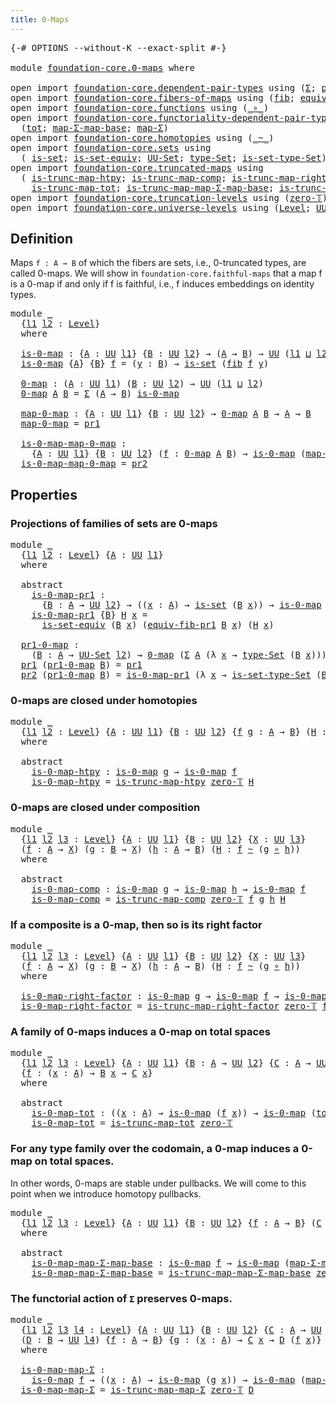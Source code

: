 ```yaml
---
title: 0-Maps
---
```


<pre class="Agda"><a id="32" class="Symbol">{-#</a> <a id="36" class="Keyword">OPTIONS</a> <a id="44" class="Pragma">--without-K</a> <a id="56" class="Pragma">--exact-split</a> <a id="70" class="Symbol">#-}</a>

<a id="75" class="Keyword">module</a> <a id="82" href="foundation-core.0-maps.html" class="Module">foundation-core.0-maps</a> <a id="105" class="Keyword">where</a>

<a id="112" class="Keyword">open</a> <a id="117" class="Keyword">import</a> <a id="124" href="foundation-core.dependent-pair-types.html" class="Module">foundation-core.dependent-pair-types</a> <a id="161" class="Keyword">using</a> <a id="167" class="Symbol">(</a><a id="168" href="foundation-core.dependent-pair-types.html#515" class="Record">Σ</a><a id="169" class="Symbol">;</a> <a id="171" href="foundation-core.dependent-pair-types.html#588" class="InductiveConstructor">pair</a><a id="175" class="Symbol">;</a> <a id="177" href="foundation-core.dependent-pair-types.html#605" class="Field">pr1</a><a id="180" class="Symbol">;</a> <a id="182" href="foundation-core.dependent-pair-types.html#617" class="Field">pr2</a><a id="185" class="Symbol">)</a>
<a id="187" class="Keyword">open</a> <a id="192" class="Keyword">import</a> <a id="199" href="foundation-core.fibers-of-maps.html" class="Module">foundation-core.fibers-of-maps</a> <a id="230" class="Keyword">using</a> <a id="236" class="Symbol">(</a><a id="237" href="foundation-core.fibers-of-maps.html#994" class="Function">fib</a><a id="240" class="Symbol">;</a> <a id="242" href="foundation-core.fibers-of-maps.html#6423" class="Function">equiv-fib-pr1</a><a id="255" class="Symbol">)</a>
<a id="257" class="Keyword">open</a> <a id="262" class="Keyword">import</a> <a id="269" href="foundation-core.functions.html" class="Module">foundation-core.functions</a> <a id="295" class="Keyword">using</a> <a id="301" class="Symbol">(</a><a id="302" href="foundation-core.functions.html#420" class="Function Operator">_∘_</a><a id="305" class="Symbol">)</a>
<a id="307" class="Keyword">open</a> <a id="312" class="Keyword">import</a> <a id="319" href="foundation-core.functoriality-dependent-pair-types.html" class="Module">foundation-core.functoriality-dependent-pair-types</a> <a id="370" class="Keyword">using</a>
  <a id="378" class="Symbol">(</a><a id="379" href="foundation-core.functoriality-dependent-pair-types.html#1913" class="Function">tot</a><a id="382" class="Symbol">;</a> <a id="384" href="foundation-core.functoriality-dependent-pair-types.html#2156" class="Function">map-Σ-map-base</a><a id="398" class="Symbol">;</a> <a id="400" href="foundation-core.functoriality-dependent-pair-types.html#2466" class="Function">map-Σ</a><a id="405" class="Symbol">)</a>
<a id="407" class="Keyword">open</a> <a id="412" class="Keyword">import</a> <a id="419" href="foundation-core.homotopies.html" class="Module">foundation-core.homotopies</a> <a id="446" class="Keyword">using</a> <a id="452" class="Symbol">(</a><a id="453" href="foundation-core.homotopies.html#1249" class="Function Operator">_~_</a><a id="456" class="Symbol">)</a>
<a id="458" class="Keyword">open</a> <a id="463" class="Keyword">import</a> <a id="470" href="foundation-core.sets.html" class="Module">foundation-core.sets</a> <a id="491" class="Keyword">using</a>
  <a id="499" class="Symbol">(</a> <a id="501" href="foundation-core.sets.html#1113" class="Function">is-set</a><a id="507" class="Symbol">;</a> <a id="509" href="foundation-core.sets.html#3410" class="Function">is-set-equiv</a><a id="521" class="Symbol">;</a> <a id="523" href="foundation-core.sets.html#1190" class="Function">UU-Set</a><a id="529" class="Symbol">;</a> <a id="531" href="foundation-core.sets.html#1304" class="Function">type-Set</a><a id="539" class="Symbol">;</a> <a id="541" href="foundation-core.sets.html#1355" class="Function">is-set-type-Set</a><a id="556" class="Symbol">)</a>
<a id="558" class="Keyword">open</a> <a id="563" class="Keyword">import</a> <a id="570" href="foundation-core.truncated-maps.html" class="Module">foundation-core.truncated-maps</a> <a id="601" class="Keyword">using</a>
  <a id="609" class="Symbol">(</a> <a id="611" href="foundation-core.truncated-maps.html#6136" class="Function">is-trunc-map-htpy</a><a id="628" class="Symbol">;</a> <a id="630" href="foundation-core.truncated-maps.html#6905" class="Function">is-trunc-map-comp</a><a id="647" class="Symbol">;</a> <a id="649" href="foundation-core.truncated-maps.html#7947" class="Function">is-trunc-map-right-factor</a><a id="674" class="Symbol">;</a>
    <a id="680" href="foundation-core.truncated-maps.html#9860" class="Function">is-trunc-map-tot</a><a id="696" class="Symbol">;</a> <a id="698" href="foundation-core.truncated-maps.html#10934" class="Function">is-trunc-map-map-Σ-map-base</a><a id="725" class="Symbol">;</a> <a id="727" href="foundation-core.truncated-maps.html#11507" class="Function">is-trunc-map-map-Σ</a><a id="745" class="Symbol">)</a>
<a id="747" class="Keyword">open</a> <a id="752" class="Keyword">import</a> <a id="759" href="foundation-core.truncation-levels.html" class="Module">foundation-core.truncation-levels</a> <a id="793" class="Keyword">using</a> <a id="799" class="Symbol">(</a><a id="800" href="foundation-core.truncation-levels.html#492" class="Function">zero-𝕋</a><a id="806" class="Symbol">)</a>
<a id="808" class="Keyword">open</a> <a id="813" class="Keyword">import</a> <a id="820" href="foundation-core.universe-levels.html" class="Module">foundation-core.universe-levels</a> <a id="852" class="Keyword">using</a> <a id="858" class="Symbol">(</a><a id="859" href="Agda.Primitive.html#597" class="Postulate">Level</a><a id="864" class="Symbol">;</a> <a id="866" href="foundation-core.universe-levels.html#235" class="Primitive">UU</a><a id="868" class="Symbol">;</a> <a id="870" href="Agda.Primitive.html#810" class="Primitive Operator">_⊔_</a><a id="873" class="Symbol">)</a>
</pre>
## Definition

Maps `f : A → B` of which the fibers are sets, i.e., 0-truncated types, are called 0-maps. We will show in `foundation-core.faithful-maps` that a map f is a 0-map if and only if f is faithful, i.e., f induces embeddings on identity types.

<pre class="Agda"><a id="1143" class="Keyword">module</a> <a id="1150" href="foundation-core.0-maps.html#1150" class="Module">_</a>
  <a id="1154" class="Symbol">{</a><a id="1155" href="foundation-core.0-maps.html#1155" class="Bound">l1</a> <a id="1158" href="foundation-core.0-maps.html#1158" class="Bound">l2</a> <a id="1161" class="Symbol">:</a> <a id="1163" href="Agda.Primitive.html#597" class="Postulate">Level</a><a id="1168" class="Symbol">}</a>
  <a id="1172" class="Keyword">where</a>

  <a id="1181" href="foundation-core.0-maps.html#1181" class="Function">is-0-map</a> <a id="1190" class="Symbol">:</a> <a id="1192" class="Symbol">{</a><a id="1193" href="foundation-core.0-maps.html#1193" class="Bound">A</a> <a id="1195" class="Symbol">:</a> <a id="1197" href="foundation-core.universe-levels.html#235" class="Primitive">UU</a> <a id="1200" href="foundation-core.0-maps.html#1155" class="Bound">l1</a><a id="1202" class="Symbol">}</a> <a id="1204" class="Symbol">{</a><a id="1205" href="foundation-core.0-maps.html#1205" class="Bound">B</a> <a id="1207" class="Symbol">:</a> <a id="1209" href="foundation-core.universe-levels.html#235" class="Primitive">UU</a> <a id="1212" href="foundation-core.0-maps.html#1158" class="Bound">l2</a><a id="1214" class="Symbol">}</a> <a id="1216" class="Symbol">→</a> <a id="1218" class="Symbol">(</a><a id="1219" href="foundation-core.0-maps.html#1193" class="Bound">A</a> <a id="1221" class="Symbol">→</a> <a id="1223" href="foundation-core.0-maps.html#1205" class="Bound">B</a><a id="1224" class="Symbol">)</a> <a id="1226" class="Symbol">→</a> <a id="1228" href="foundation-core.universe-levels.html#235" class="Primitive">UU</a> <a id="1231" class="Symbol">(</a><a id="1232" href="foundation-core.0-maps.html#1155" class="Bound">l1</a> <a id="1235" href="Agda.Primitive.html#810" class="Primitive Operator">⊔</a> <a id="1237" href="foundation-core.0-maps.html#1158" class="Bound">l2</a><a id="1239" class="Symbol">)</a>
  <a id="1243" href="foundation-core.0-maps.html#1181" class="Function">is-0-map</a> <a id="1252" class="Symbol">{</a><a id="1253" href="foundation-core.0-maps.html#1253" class="Bound">A</a><a id="1254" class="Symbol">}</a> <a id="1256" class="Symbol">{</a><a id="1257" href="foundation-core.0-maps.html#1257" class="Bound">B</a><a id="1258" class="Symbol">}</a> <a id="1260" href="foundation-core.0-maps.html#1260" class="Bound">f</a> <a id="1262" class="Symbol">=</a> <a id="1264" class="Symbol">(</a><a id="1265" href="foundation-core.0-maps.html#1265" class="Bound">y</a> <a id="1267" class="Symbol">:</a> <a id="1269" href="foundation-core.0-maps.html#1257" class="Bound">B</a><a id="1270" class="Symbol">)</a> <a id="1272" class="Symbol">→</a> <a id="1274" href="foundation-core.sets.html#1113" class="Function">is-set</a> <a id="1281" class="Symbol">(</a><a id="1282" href="foundation-core.fibers-of-maps.html#994" class="Function">fib</a> <a id="1286" href="foundation-core.0-maps.html#1260" class="Bound">f</a> <a id="1288" href="foundation-core.0-maps.html#1265" class="Bound">y</a><a id="1289" class="Symbol">)</a>

  <a id="1294" href="foundation-core.0-maps.html#1294" class="Function">0-map</a> <a id="1300" class="Symbol">:</a> <a id="1302" class="Symbol">(</a><a id="1303" href="foundation-core.0-maps.html#1303" class="Bound">A</a> <a id="1305" class="Symbol">:</a> <a id="1307" href="foundation-core.universe-levels.html#235" class="Primitive">UU</a> <a id="1310" href="foundation-core.0-maps.html#1155" class="Bound">l1</a><a id="1312" class="Symbol">)</a> <a id="1314" class="Symbol">(</a><a id="1315" href="foundation-core.0-maps.html#1315" class="Bound">B</a> <a id="1317" class="Symbol">:</a> <a id="1319" href="foundation-core.universe-levels.html#235" class="Primitive">UU</a> <a id="1322" href="foundation-core.0-maps.html#1158" class="Bound">l2</a><a id="1324" class="Symbol">)</a> <a id="1326" class="Symbol">→</a> <a id="1328" href="foundation-core.universe-levels.html#235" class="Primitive">UU</a> <a id="1331" class="Symbol">(</a><a id="1332" href="foundation-core.0-maps.html#1155" class="Bound">l1</a> <a id="1335" href="Agda.Primitive.html#810" class="Primitive Operator">⊔</a> <a id="1337" href="foundation-core.0-maps.html#1158" class="Bound">l2</a><a id="1339" class="Symbol">)</a>
  <a id="1343" href="foundation-core.0-maps.html#1294" class="Function">0-map</a> <a id="1349" href="foundation-core.0-maps.html#1349" class="Bound">A</a> <a id="1351" href="foundation-core.0-maps.html#1351" class="Bound">B</a> <a id="1353" class="Symbol">=</a> <a id="1355" href="foundation-core.dependent-pair-types.html#515" class="Record">Σ</a> <a id="1357" class="Symbol">(</a><a id="1358" href="foundation-core.0-maps.html#1349" class="Bound">A</a> <a id="1360" class="Symbol">→</a> <a id="1362" href="foundation-core.0-maps.html#1351" class="Bound">B</a><a id="1363" class="Symbol">)</a> <a id="1365" href="foundation-core.0-maps.html#1181" class="Function">is-0-map</a>

  <a id="1377" href="foundation-core.0-maps.html#1377" class="Function">map-0-map</a> <a id="1387" class="Symbol">:</a> <a id="1389" class="Symbol">{</a><a id="1390" href="foundation-core.0-maps.html#1390" class="Bound">A</a> <a id="1392" class="Symbol">:</a> <a id="1394" href="foundation-core.universe-levels.html#235" class="Primitive">UU</a> <a id="1397" href="foundation-core.0-maps.html#1155" class="Bound">l1</a><a id="1399" class="Symbol">}</a> <a id="1401" class="Symbol">{</a><a id="1402" href="foundation-core.0-maps.html#1402" class="Bound">B</a> <a id="1404" class="Symbol">:</a> <a id="1406" href="foundation-core.universe-levels.html#235" class="Primitive">UU</a> <a id="1409" href="foundation-core.0-maps.html#1158" class="Bound">l2</a><a id="1411" class="Symbol">}</a> <a id="1413" class="Symbol">→</a> <a id="1415" href="foundation-core.0-maps.html#1294" class="Function">0-map</a> <a id="1421" href="foundation-core.0-maps.html#1390" class="Bound">A</a> <a id="1423" href="foundation-core.0-maps.html#1402" class="Bound">B</a> <a id="1425" class="Symbol">→</a> <a id="1427" href="foundation-core.0-maps.html#1390" class="Bound">A</a> <a id="1429" class="Symbol">→</a> <a id="1431" href="foundation-core.0-maps.html#1402" class="Bound">B</a>
  <a id="1435" href="foundation-core.0-maps.html#1377" class="Function">map-0-map</a> <a id="1445" class="Symbol">=</a> <a id="1447" href="foundation-core.dependent-pair-types.html#605" class="Field">pr1</a>

  <a id="1454" href="foundation-core.0-maps.html#1454" class="Function">is-0-map-map-0-map</a> <a id="1473" class="Symbol">:</a>
    <a id="1479" class="Symbol">{</a><a id="1480" href="foundation-core.0-maps.html#1480" class="Bound">A</a> <a id="1482" class="Symbol">:</a> <a id="1484" href="foundation-core.universe-levels.html#235" class="Primitive">UU</a> <a id="1487" href="foundation-core.0-maps.html#1155" class="Bound">l1</a><a id="1489" class="Symbol">}</a> <a id="1491" class="Symbol">{</a><a id="1492" href="foundation-core.0-maps.html#1492" class="Bound">B</a> <a id="1494" class="Symbol">:</a> <a id="1496" href="foundation-core.universe-levels.html#235" class="Primitive">UU</a> <a id="1499" href="foundation-core.0-maps.html#1158" class="Bound">l2</a><a id="1501" class="Symbol">}</a> <a id="1503" class="Symbol">(</a><a id="1504" href="foundation-core.0-maps.html#1504" class="Bound">f</a> <a id="1506" class="Symbol">:</a> <a id="1508" href="foundation-core.0-maps.html#1294" class="Function">0-map</a> <a id="1514" href="foundation-core.0-maps.html#1480" class="Bound">A</a> <a id="1516" href="foundation-core.0-maps.html#1492" class="Bound">B</a><a id="1517" class="Symbol">)</a> <a id="1519" class="Symbol">→</a> <a id="1521" href="foundation-core.0-maps.html#1181" class="Function">is-0-map</a> <a id="1530" class="Symbol">(</a><a id="1531" href="foundation-core.0-maps.html#1377" class="Function">map-0-map</a> <a id="1541" href="foundation-core.0-maps.html#1504" class="Bound">f</a><a id="1542" class="Symbol">)</a>
  <a id="1546" href="foundation-core.0-maps.html#1454" class="Function">is-0-map-map-0-map</a> <a id="1565" class="Symbol">=</a> <a id="1567" href="foundation-core.dependent-pair-types.html#617" class="Field">pr2</a>
</pre>
## Properties

### Projections of families of sets are 0-maps

<pre class="Agda"><a id="1647" class="Keyword">module</a> <a id="1654" href="foundation-core.0-maps.html#1654" class="Module">_</a>
  <a id="1658" class="Symbol">{</a><a id="1659" href="foundation-core.0-maps.html#1659" class="Bound">l1</a> <a id="1662" href="foundation-core.0-maps.html#1662" class="Bound">l2</a> <a id="1665" class="Symbol">:</a> <a id="1667" href="Agda.Primitive.html#597" class="Postulate">Level</a><a id="1672" class="Symbol">}</a> <a id="1674" class="Symbol">{</a><a id="1675" href="foundation-core.0-maps.html#1675" class="Bound">A</a> <a id="1677" class="Symbol">:</a> <a id="1679" href="foundation-core.universe-levels.html#235" class="Primitive">UU</a> <a id="1682" href="foundation-core.0-maps.html#1659" class="Bound">l1</a><a id="1684" class="Symbol">}</a>
  <a id="1688" class="Keyword">where</a>
  
  <a id="1699" class="Keyword">abstract</a>
    <a id="1712" href="foundation-core.0-maps.html#1712" class="Function">is-0-map-pr1</a> <a id="1725" class="Symbol">:</a>
      <a id="1733" class="Symbol">{</a><a id="1734" href="foundation-core.0-maps.html#1734" class="Bound">B</a> <a id="1736" class="Symbol">:</a> <a id="1738" href="foundation-core.0-maps.html#1675" class="Bound">A</a> <a id="1740" class="Symbol">→</a> <a id="1742" href="foundation-core.universe-levels.html#235" class="Primitive">UU</a> <a id="1745" href="foundation-core.0-maps.html#1662" class="Bound">l2</a><a id="1747" class="Symbol">}</a> <a id="1749" class="Symbol">→</a> <a id="1751" class="Symbol">((</a><a id="1753" href="foundation-core.0-maps.html#1753" class="Bound">x</a> <a id="1755" class="Symbol">:</a> <a id="1757" href="foundation-core.0-maps.html#1675" class="Bound">A</a><a id="1758" class="Symbol">)</a> <a id="1760" class="Symbol">→</a> <a id="1762" href="foundation-core.sets.html#1113" class="Function">is-set</a> <a id="1769" class="Symbol">(</a><a id="1770" href="foundation-core.0-maps.html#1734" class="Bound">B</a> <a id="1772" href="foundation-core.0-maps.html#1753" class="Bound">x</a><a id="1773" class="Symbol">))</a> <a id="1776" class="Symbol">→</a> <a id="1778" href="foundation-core.0-maps.html#1181" class="Function">is-0-map</a> <a id="1787" class="Symbol">(</a><a id="1788" href="foundation-core.dependent-pair-types.html#605" class="Field">pr1</a> <a id="1792" class="Symbol">{</a><a id="1793" class="Argument">B</a> <a id="1795" class="Symbol">=</a> <a id="1797" href="foundation-core.0-maps.html#1734" class="Bound">B</a><a id="1798" class="Symbol">})</a>
    <a id="1805" href="foundation-core.0-maps.html#1712" class="Function">is-0-map-pr1</a> <a id="1818" class="Symbol">{</a><a id="1819" href="foundation-core.0-maps.html#1819" class="Bound">B</a><a id="1820" class="Symbol">}</a> <a id="1822" href="foundation-core.0-maps.html#1822" class="Bound">H</a> <a id="1824" href="foundation-core.0-maps.html#1824" class="Bound">x</a> <a id="1826" class="Symbol">=</a>
      <a id="1834" href="foundation-core.sets.html#3410" class="Function">is-set-equiv</a> <a id="1847" class="Symbol">(</a><a id="1848" href="foundation-core.0-maps.html#1819" class="Bound">B</a> <a id="1850" href="foundation-core.0-maps.html#1824" class="Bound">x</a><a id="1851" class="Symbol">)</a> <a id="1853" class="Symbol">(</a><a id="1854" href="foundation-core.fibers-of-maps.html#6423" class="Function">equiv-fib-pr1</a> <a id="1868" href="foundation-core.0-maps.html#1819" class="Bound">B</a> <a id="1870" href="foundation-core.0-maps.html#1824" class="Bound">x</a><a id="1871" class="Symbol">)</a> <a id="1873" class="Symbol">(</a><a id="1874" href="foundation-core.0-maps.html#1822" class="Bound">H</a> <a id="1876" href="foundation-core.0-maps.html#1824" class="Bound">x</a><a id="1877" class="Symbol">)</a>
                                                  
  <a id="1932" href="foundation-core.0-maps.html#1932" class="Function">pr1-0-map</a> <a id="1942" class="Symbol">:</a>
    <a id="1948" class="Symbol">(</a><a id="1949" href="foundation-core.0-maps.html#1949" class="Bound">B</a> <a id="1951" class="Symbol">:</a> <a id="1953" href="foundation-core.0-maps.html#1675" class="Bound">A</a> <a id="1955" class="Symbol">→</a> <a id="1957" href="foundation-core.sets.html#1190" class="Function">UU-Set</a> <a id="1964" href="foundation-core.0-maps.html#1662" class="Bound">l2</a><a id="1966" class="Symbol">)</a> <a id="1968" class="Symbol">→</a> <a id="1970" href="foundation-core.0-maps.html#1294" class="Function">0-map</a> <a id="1976" class="Symbol">(</a><a id="1977" href="foundation-core.dependent-pair-types.html#515" class="Record">Σ</a> <a id="1979" href="foundation-core.0-maps.html#1675" class="Bound">A</a> <a id="1981" class="Symbol">(λ</a> <a id="1984" href="foundation-core.0-maps.html#1984" class="Bound">x</a> <a id="1986" class="Symbol">→</a> <a id="1988" href="foundation-core.sets.html#1304" class="Function">type-Set</a> <a id="1997" class="Symbol">(</a><a id="1998" href="foundation-core.0-maps.html#1949" class="Bound">B</a> <a id="2000" href="foundation-core.0-maps.html#1984" class="Bound">x</a><a id="2001" class="Symbol">)))</a> <a id="2005" href="foundation-core.0-maps.html#1675" class="Bound">A</a>
  <a id="2009" href="foundation-core.dependent-pair-types.html#605" class="Field">pr1</a> <a id="2013" class="Symbol">(</a><a id="2014" href="foundation-core.0-maps.html#1932" class="Function">pr1-0-map</a> <a id="2024" href="foundation-core.0-maps.html#2024" class="Bound">B</a><a id="2025" class="Symbol">)</a> <a id="2027" class="Symbol">=</a> <a id="2029" href="foundation-core.dependent-pair-types.html#605" class="Field">pr1</a>
  <a id="2035" href="foundation-core.dependent-pair-types.html#617" class="Field">pr2</a> <a id="2039" class="Symbol">(</a><a id="2040" href="foundation-core.0-maps.html#1932" class="Function">pr1-0-map</a> <a id="2050" href="foundation-core.0-maps.html#2050" class="Bound">B</a><a id="2051" class="Symbol">)</a> <a id="2053" class="Symbol">=</a> <a id="2055" href="foundation-core.0-maps.html#1712" class="Function">is-0-map-pr1</a> <a id="2068" class="Symbol">(λ</a> <a id="2071" href="foundation-core.0-maps.html#2071" class="Bound">x</a> <a id="2073" class="Symbol">→</a> <a id="2075" href="foundation-core.sets.html#1355" class="Function">is-set-type-Set</a> <a id="2091" class="Symbol">(</a><a id="2092" href="foundation-core.0-maps.html#2050" class="Bound">B</a> <a id="2094" href="foundation-core.0-maps.html#2071" class="Bound">x</a><a id="2095" class="Symbol">))</a>
</pre>
### 0-maps are closed under homotopies

<pre class="Agda"><a id="2151" class="Keyword">module</a> <a id="2158" href="foundation-core.0-maps.html#2158" class="Module">_</a>
  <a id="2162" class="Symbol">{</a><a id="2163" href="foundation-core.0-maps.html#2163" class="Bound">l1</a> <a id="2166" href="foundation-core.0-maps.html#2166" class="Bound">l2</a> <a id="2169" class="Symbol">:</a> <a id="2171" href="Agda.Primitive.html#597" class="Postulate">Level</a><a id="2176" class="Symbol">}</a> <a id="2178" class="Symbol">{</a><a id="2179" href="foundation-core.0-maps.html#2179" class="Bound">A</a> <a id="2181" class="Symbol">:</a> <a id="2183" href="foundation-core.universe-levels.html#235" class="Primitive">UU</a> <a id="2186" href="foundation-core.0-maps.html#2163" class="Bound">l1</a><a id="2188" class="Symbol">}</a> <a id="2190" class="Symbol">{</a><a id="2191" href="foundation-core.0-maps.html#2191" class="Bound">B</a> <a id="2193" class="Symbol">:</a> <a id="2195" href="foundation-core.universe-levels.html#235" class="Primitive">UU</a> <a id="2198" href="foundation-core.0-maps.html#2166" class="Bound">l2</a><a id="2200" class="Symbol">}</a> <a id="2202" class="Symbol">{</a><a id="2203" href="foundation-core.0-maps.html#2203" class="Bound">f</a> <a id="2205" href="foundation-core.0-maps.html#2205" class="Bound">g</a> <a id="2207" class="Symbol">:</a> <a id="2209" href="foundation-core.0-maps.html#2179" class="Bound">A</a> <a id="2211" class="Symbol">→</a> <a id="2213" href="foundation-core.0-maps.html#2191" class="Bound">B</a><a id="2214" class="Symbol">}</a> <a id="2216" class="Symbol">(</a><a id="2217" href="foundation-core.0-maps.html#2217" class="Bound">H</a> <a id="2219" class="Symbol">:</a> <a id="2221" href="foundation-core.0-maps.html#2203" class="Bound">f</a> <a id="2223" href="foundation-core.homotopies.html#1249" class="Function Operator">~</a> <a id="2225" href="foundation-core.0-maps.html#2205" class="Bound">g</a><a id="2226" class="Symbol">)</a>
  <a id="2230" class="Keyword">where</a>
  
  <a id="2241" class="Keyword">abstract</a>
    <a id="2254" href="foundation-core.0-maps.html#2254" class="Function">is-0-map-htpy</a> <a id="2268" class="Symbol">:</a> <a id="2270" href="foundation-core.0-maps.html#1181" class="Function">is-0-map</a> <a id="2279" href="foundation-core.0-maps.html#2205" class="Bound">g</a> <a id="2281" class="Symbol">→</a> <a id="2283" href="foundation-core.0-maps.html#1181" class="Function">is-0-map</a> <a id="2292" href="foundation-core.0-maps.html#2203" class="Bound">f</a>
    <a id="2298" href="foundation-core.0-maps.html#2254" class="Function">is-0-map-htpy</a> <a id="2312" class="Symbol">=</a> <a id="2314" href="foundation-core.truncated-maps.html#6136" class="Function">is-trunc-map-htpy</a> <a id="2332" href="foundation-core.truncation-levels.html#492" class="Function">zero-𝕋</a> <a id="2339" href="foundation-core.0-maps.html#2217" class="Bound">H</a>
</pre>
### 0-maps are closed under composition

<pre class="Agda"><a id="2395" class="Keyword">module</a> <a id="2402" href="foundation-core.0-maps.html#2402" class="Module">_</a>
  <a id="2406" class="Symbol">{</a><a id="2407" href="foundation-core.0-maps.html#2407" class="Bound">l1</a> <a id="2410" href="foundation-core.0-maps.html#2410" class="Bound">l2</a> <a id="2413" href="foundation-core.0-maps.html#2413" class="Bound">l3</a> <a id="2416" class="Symbol">:</a> <a id="2418" href="Agda.Primitive.html#597" class="Postulate">Level</a><a id="2423" class="Symbol">}</a> <a id="2425" class="Symbol">{</a><a id="2426" href="foundation-core.0-maps.html#2426" class="Bound">A</a> <a id="2428" class="Symbol">:</a> <a id="2430" href="foundation-core.universe-levels.html#235" class="Primitive">UU</a> <a id="2433" href="foundation-core.0-maps.html#2407" class="Bound">l1</a><a id="2435" class="Symbol">}</a> <a id="2437" class="Symbol">{</a><a id="2438" href="foundation-core.0-maps.html#2438" class="Bound">B</a> <a id="2440" class="Symbol">:</a> <a id="2442" href="foundation-core.universe-levels.html#235" class="Primitive">UU</a> <a id="2445" href="foundation-core.0-maps.html#2410" class="Bound">l2</a><a id="2447" class="Symbol">}</a> <a id="2449" class="Symbol">{</a><a id="2450" href="foundation-core.0-maps.html#2450" class="Bound">X</a> <a id="2452" class="Symbol">:</a> <a id="2454" href="foundation-core.universe-levels.html#235" class="Primitive">UU</a> <a id="2457" href="foundation-core.0-maps.html#2413" class="Bound">l3</a><a id="2459" class="Symbol">}</a>
  <a id="2463" class="Symbol">(</a><a id="2464" href="foundation-core.0-maps.html#2464" class="Bound">f</a> <a id="2466" class="Symbol">:</a> <a id="2468" href="foundation-core.0-maps.html#2426" class="Bound">A</a> <a id="2470" class="Symbol">→</a> <a id="2472" href="foundation-core.0-maps.html#2450" class="Bound">X</a><a id="2473" class="Symbol">)</a> <a id="2475" class="Symbol">(</a><a id="2476" href="foundation-core.0-maps.html#2476" class="Bound">g</a> <a id="2478" class="Symbol">:</a> <a id="2480" href="foundation-core.0-maps.html#2438" class="Bound">B</a> <a id="2482" class="Symbol">→</a> <a id="2484" href="foundation-core.0-maps.html#2450" class="Bound">X</a><a id="2485" class="Symbol">)</a> <a id="2487" class="Symbol">(</a><a id="2488" href="foundation-core.0-maps.html#2488" class="Bound">h</a> <a id="2490" class="Symbol">:</a> <a id="2492" href="foundation-core.0-maps.html#2426" class="Bound">A</a> <a id="2494" class="Symbol">→</a> <a id="2496" href="foundation-core.0-maps.html#2438" class="Bound">B</a><a id="2497" class="Symbol">)</a> <a id="2499" class="Symbol">(</a><a id="2500" href="foundation-core.0-maps.html#2500" class="Bound">H</a> <a id="2502" class="Symbol">:</a> <a id="2504" href="foundation-core.0-maps.html#2464" class="Bound">f</a> <a id="2506" href="foundation-core.homotopies.html#1249" class="Function Operator">~</a> <a id="2508" class="Symbol">(</a><a id="2509" href="foundation-core.0-maps.html#2476" class="Bound">g</a> <a id="2511" href="foundation-core.functions.html#420" class="Function Operator">∘</a> <a id="2513" href="foundation-core.0-maps.html#2488" class="Bound">h</a><a id="2514" class="Symbol">))</a>
  <a id="2519" class="Keyword">where</a>
  
  <a id="2530" class="Keyword">abstract</a>
    <a id="2543" href="foundation-core.0-maps.html#2543" class="Function">is-0-map-comp</a> <a id="2557" class="Symbol">:</a> <a id="2559" href="foundation-core.0-maps.html#1181" class="Function">is-0-map</a> <a id="2568" href="foundation-core.0-maps.html#2476" class="Bound">g</a> <a id="2570" class="Symbol">→</a> <a id="2572" href="foundation-core.0-maps.html#1181" class="Function">is-0-map</a> <a id="2581" href="foundation-core.0-maps.html#2488" class="Bound">h</a> <a id="2583" class="Symbol">→</a> <a id="2585" href="foundation-core.0-maps.html#1181" class="Function">is-0-map</a> <a id="2594" href="foundation-core.0-maps.html#2464" class="Bound">f</a>
    <a id="2600" href="foundation-core.0-maps.html#2543" class="Function">is-0-map-comp</a> <a id="2614" class="Symbol">=</a> <a id="2616" href="foundation-core.truncated-maps.html#6905" class="Function">is-trunc-map-comp</a> <a id="2634" href="foundation-core.truncation-levels.html#492" class="Function">zero-𝕋</a> <a id="2641" href="foundation-core.0-maps.html#2464" class="Bound">f</a> <a id="2643" href="foundation-core.0-maps.html#2476" class="Bound">g</a> <a id="2645" href="foundation-core.0-maps.html#2488" class="Bound">h</a> <a id="2647" href="foundation-core.0-maps.html#2500" class="Bound">H</a>
</pre>
### If a composite is a 0-map, then so is its right factor

<pre class="Agda"><a id="2722" class="Keyword">module</a> <a id="2729" href="foundation-core.0-maps.html#2729" class="Module">_</a>
  <a id="2733" class="Symbol">{</a><a id="2734" href="foundation-core.0-maps.html#2734" class="Bound">l1</a> <a id="2737" href="foundation-core.0-maps.html#2737" class="Bound">l2</a> <a id="2740" href="foundation-core.0-maps.html#2740" class="Bound">l3</a> <a id="2743" class="Symbol">:</a> <a id="2745" href="Agda.Primitive.html#597" class="Postulate">Level</a><a id="2750" class="Symbol">}</a> <a id="2752" class="Symbol">{</a><a id="2753" href="foundation-core.0-maps.html#2753" class="Bound">A</a> <a id="2755" class="Symbol">:</a> <a id="2757" href="foundation-core.universe-levels.html#235" class="Primitive">UU</a> <a id="2760" href="foundation-core.0-maps.html#2734" class="Bound">l1</a><a id="2762" class="Symbol">}</a> <a id="2764" class="Symbol">{</a><a id="2765" href="foundation-core.0-maps.html#2765" class="Bound">B</a> <a id="2767" class="Symbol">:</a> <a id="2769" href="foundation-core.universe-levels.html#235" class="Primitive">UU</a> <a id="2772" href="foundation-core.0-maps.html#2737" class="Bound">l2</a><a id="2774" class="Symbol">}</a> <a id="2776" class="Symbol">{</a><a id="2777" href="foundation-core.0-maps.html#2777" class="Bound">X</a> <a id="2779" class="Symbol">:</a> <a id="2781" href="foundation-core.universe-levels.html#235" class="Primitive">UU</a> <a id="2784" href="foundation-core.0-maps.html#2740" class="Bound">l3</a><a id="2786" class="Symbol">}</a>
  <a id="2790" class="Symbol">(</a><a id="2791" href="foundation-core.0-maps.html#2791" class="Bound">f</a> <a id="2793" class="Symbol">:</a> <a id="2795" href="foundation-core.0-maps.html#2753" class="Bound">A</a> <a id="2797" class="Symbol">→</a> <a id="2799" href="foundation-core.0-maps.html#2777" class="Bound">X</a><a id="2800" class="Symbol">)</a> <a id="2802" class="Symbol">(</a><a id="2803" href="foundation-core.0-maps.html#2803" class="Bound">g</a> <a id="2805" class="Symbol">:</a> <a id="2807" href="foundation-core.0-maps.html#2765" class="Bound">B</a> <a id="2809" class="Symbol">→</a> <a id="2811" href="foundation-core.0-maps.html#2777" class="Bound">X</a><a id="2812" class="Symbol">)</a> <a id="2814" class="Symbol">(</a><a id="2815" href="foundation-core.0-maps.html#2815" class="Bound">h</a> <a id="2817" class="Symbol">:</a> <a id="2819" href="foundation-core.0-maps.html#2753" class="Bound">A</a> <a id="2821" class="Symbol">→</a> <a id="2823" href="foundation-core.0-maps.html#2765" class="Bound">B</a><a id="2824" class="Symbol">)</a> <a id="2826" class="Symbol">(</a><a id="2827" href="foundation-core.0-maps.html#2827" class="Bound">H</a> <a id="2829" class="Symbol">:</a> <a id="2831" href="foundation-core.0-maps.html#2791" class="Bound">f</a> <a id="2833" href="foundation-core.homotopies.html#1249" class="Function Operator">~</a> <a id="2835" class="Symbol">(</a><a id="2836" href="foundation-core.0-maps.html#2803" class="Bound">g</a> <a id="2838" href="foundation-core.functions.html#420" class="Function Operator">∘</a> <a id="2840" href="foundation-core.0-maps.html#2815" class="Bound">h</a><a id="2841" class="Symbol">))</a>
  <a id="2846" class="Keyword">where</a>
  
  <a id="2857" href="foundation-core.0-maps.html#2857" class="Function">is-0-map-right-factor</a> <a id="2879" class="Symbol">:</a> <a id="2881" href="foundation-core.0-maps.html#1181" class="Function">is-0-map</a> <a id="2890" href="foundation-core.0-maps.html#2803" class="Bound">g</a> <a id="2892" class="Symbol">→</a> <a id="2894" href="foundation-core.0-maps.html#1181" class="Function">is-0-map</a> <a id="2903" href="foundation-core.0-maps.html#2791" class="Bound">f</a> <a id="2905" class="Symbol">→</a> <a id="2907" href="foundation-core.0-maps.html#1181" class="Function">is-0-map</a> <a id="2916" href="foundation-core.0-maps.html#2815" class="Bound">h</a>
  <a id="2920" href="foundation-core.0-maps.html#2857" class="Function">is-0-map-right-factor</a> <a id="2942" class="Symbol">=</a> <a id="2944" href="foundation-core.truncated-maps.html#7947" class="Function">is-trunc-map-right-factor</a> <a id="2970" href="foundation-core.truncation-levels.html#492" class="Function">zero-𝕋</a> <a id="2977" href="foundation-core.0-maps.html#2791" class="Bound">f</a> <a id="2979" href="foundation-core.0-maps.html#2803" class="Bound">g</a> <a id="2981" href="foundation-core.0-maps.html#2815" class="Bound">h</a> <a id="2983" href="foundation-core.0-maps.html#2827" class="Bound">H</a>
</pre>
### A family of 0-maps induces a 0-map on total spaces

<pre class="Agda"><a id="3054" class="Keyword">module</a> <a id="3061" href="foundation-core.0-maps.html#3061" class="Module">_</a>
  <a id="3065" class="Symbol">{</a><a id="3066" href="foundation-core.0-maps.html#3066" class="Bound">l1</a> <a id="3069" href="foundation-core.0-maps.html#3069" class="Bound">l2</a> <a id="3072" href="foundation-core.0-maps.html#3072" class="Bound">l3</a> <a id="3075" class="Symbol">:</a> <a id="3077" href="Agda.Primitive.html#597" class="Postulate">Level</a><a id="3082" class="Symbol">}</a> <a id="3084" class="Symbol">{</a><a id="3085" href="foundation-core.0-maps.html#3085" class="Bound">A</a> <a id="3087" class="Symbol">:</a> <a id="3089" href="foundation-core.universe-levels.html#235" class="Primitive">UU</a> <a id="3092" href="foundation-core.0-maps.html#3066" class="Bound">l1</a><a id="3094" class="Symbol">}</a> <a id="3096" class="Symbol">{</a><a id="3097" href="foundation-core.0-maps.html#3097" class="Bound">B</a> <a id="3099" class="Symbol">:</a> <a id="3101" href="foundation-core.0-maps.html#3085" class="Bound">A</a> <a id="3103" class="Symbol">→</a> <a id="3105" href="foundation-core.universe-levels.html#235" class="Primitive">UU</a> <a id="3108" href="foundation-core.0-maps.html#3069" class="Bound">l2</a><a id="3110" class="Symbol">}</a> <a id="3112" class="Symbol">{</a><a id="3113" href="foundation-core.0-maps.html#3113" class="Bound">C</a> <a id="3115" class="Symbol">:</a> <a id="3117" href="foundation-core.0-maps.html#3085" class="Bound">A</a> <a id="3119" class="Symbol">→</a> <a id="3121" href="foundation-core.universe-levels.html#235" class="Primitive">UU</a> <a id="3124" href="foundation-core.0-maps.html#3072" class="Bound">l3</a><a id="3126" class="Symbol">}</a>
  <a id="3130" class="Symbol">{</a><a id="3131" href="foundation-core.0-maps.html#3131" class="Bound">f</a> <a id="3133" class="Symbol">:</a> <a id="3135" class="Symbol">(</a><a id="3136" href="foundation-core.0-maps.html#3136" class="Bound">x</a> <a id="3138" class="Symbol">:</a> <a id="3140" href="foundation-core.0-maps.html#3085" class="Bound">A</a><a id="3141" class="Symbol">)</a> <a id="3143" class="Symbol">→</a> <a id="3145" href="foundation-core.0-maps.html#3097" class="Bound">B</a> <a id="3147" href="foundation-core.0-maps.html#3136" class="Bound">x</a> <a id="3149" class="Symbol">→</a> <a id="3151" href="foundation-core.0-maps.html#3113" class="Bound">C</a> <a id="3153" href="foundation-core.0-maps.html#3136" class="Bound">x</a><a id="3154" class="Symbol">}</a>
  <a id="3158" class="Keyword">where</a>
  
  <a id="3169" class="Keyword">abstract</a>
    <a id="3182" href="foundation-core.0-maps.html#3182" class="Function">is-0-map-tot</a> <a id="3195" class="Symbol">:</a> <a id="3197" class="Symbol">((</a><a id="3199" href="foundation-core.0-maps.html#3199" class="Bound">x</a> <a id="3201" class="Symbol">:</a> <a id="3203" href="foundation-core.0-maps.html#3085" class="Bound">A</a><a id="3204" class="Symbol">)</a> <a id="3206" class="Symbol">→</a> <a id="3208" href="foundation-core.0-maps.html#1181" class="Function">is-0-map</a> <a id="3217" class="Symbol">(</a><a id="3218" href="foundation-core.0-maps.html#3131" class="Bound">f</a> <a id="3220" href="foundation-core.0-maps.html#3199" class="Bound">x</a><a id="3221" class="Symbol">))</a> <a id="3224" class="Symbol">→</a> <a id="3226" href="foundation-core.0-maps.html#1181" class="Function">is-0-map</a> <a id="3235" class="Symbol">(</a><a id="3236" href="foundation-core.functoriality-dependent-pair-types.html#1913" class="Function">tot</a> <a id="3240" href="foundation-core.0-maps.html#3131" class="Bound">f</a><a id="3241" class="Symbol">)</a>
    <a id="3247" href="foundation-core.0-maps.html#3182" class="Function">is-0-map-tot</a> <a id="3260" class="Symbol">=</a> <a id="3262" href="foundation-core.truncated-maps.html#9860" class="Function">is-trunc-map-tot</a> <a id="3279" href="foundation-core.truncation-levels.html#492" class="Function">zero-𝕋</a>
</pre>
### For any type family over the codomain, a 0-map induces a 0-map on total spaces.

In other words, 0-maps are stable under pullbacks. We will come to this point when we introduce homotopy pullbacks.

<pre class="Agda"><a id="3501" class="Keyword">module</a> <a id="3508" href="foundation-core.0-maps.html#3508" class="Module">_</a>
  <a id="3512" class="Symbol">{</a><a id="3513" href="foundation-core.0-maps.html#3513" class="Bound">l1</a> <a id="3516" href="foundation-core.0-maps.html#3516" class="Bound">l2</a> <a id="3519" href="foundation-core.0-maps.html#3519" class="Bound">l3</a> <a id="3522" class="Symbol">:</a> <a id="3524" href="Agda.Primitive.html#597" class="Postulate">Level</a><a id="3529" class="Symbol">}</a> <a id="3531" class="Symbol">{</a><a id="3532" href="foundation-core.0-maps.html#3532" class="Bound">A</a> <a id="3534" class="Symbol">:</a> <a id="3536" href="foundation-core.universe-levels.html#235" class="Primitive">UU</a> <a id="3539" href="foundation-core.0-maps.html#3513" class="Bound">l1</a><a id="3541" class="Symbol">}</a> <a id="3543" class="Symbol">{</a><a id="3544" href="foundation-core.0-maps.html#3544" class="Bound">B</a> <a id="3546" class="Symbol">:</a> <a id="3548" href="foundation-core.universe-levels.html#235" class="Primitive">UU</a> <a id="3551" href="foundation-core.0-maps.html#3516" class="Bound">l2</a><a id="3553" class="Symbol">}</a> <a id="3555" class="Symbol">{</a><a id="3556" href="foundation-core.0-maps.html#3556" class="Bound">f</a> <a id="3558" class="Symbol">:</a> <a id="3560" href="foundation-core.0-maps.html#3532" class="Bound">A</a> <a id="3562" class="Symbol">→</a> <a id="3564" href="foundation-core.0-maps.html#3544" class="Bound">B</a><a id="3565" class="Symbol">}</a> <a id="3567" class="Symbol">(</a><a id="3568" href="foundation-core.0-maps.html#3568" class="Bound">C</a> <a id="3570" class="Symbol">:</a> <a id="3572" href="foundation-core.0-maps.html#3544" class="Bound">B</a> <a id="3574" class="Symbol">→</a> <a id="3576" href="foundation-core.universe-levels.html#235" class="Primitive">UU</a> <a id="3579" href="foundation-core.0-maps.html#3519" class="Bound">l3</a><a id="3581" class="Symbol">)</a>
  <a id="3585" class="Keyword">where</a>
    
  <a id="3598" class="Keyword">abstract</a>
    <a id="3611" href="foundation-core.0-maps.html#3611" class="Function">is-0-map-map-Σ-map-base</a> <a id="3635" class="Symbol">:</a> <a id="3637" href="foundation-core.0-maps.html#1181" class="Function">is-0-map</a> <a id="3646" href="foundation-core.0-maps.html#3556" class="Bound">f</a> <a id="3648" class="Symbol">→</a> <a id="3650" href="foundation-core.0-maps.html#1181" class="Function">is-0-map</a> <a id="3659" class="Symbol">(</a><a id="3660" href="foundation-core.functoriality-dependent-pair-types.html#2156" class="Function">map-Σ-map-base</a> <a id="3675" href="foundation-core.0-maps.html#3556" class="Bound">f</a> <a id="3677" href="foundation-core.0-maps.html#3568" class="Bound">C</a><a id="3678" class="Symbol">)</a>
    <a id="3684" href="foundation-core.0-maps.html#3611" class="Function">is-0-map-map-Σ-map-base</a> <a id="3708" class="Symbol">=</a> <a id="3710" href="foundation-core.truncated-maps.html#10934" class="Function">is-trunc-map-map-Σ-map-base</a> <a id="3738" href="foundation-core.truncation-levels.html#492" class="Function">zero-𝕋</a> <a id="3745" href="foundation-core.0-maps.html#3568" class="Bound">C</a>
</pre>
### The functorial action of `Σ` preserves 0-maps.

<pre class="Agda"><a id="3812" class="Keyword">module</a> <a id="3819" href="foundation-core.0-maps.html#3819" class="Module">_</a>
  <a id="3823" class="Symbol">{</a><a id="3824" href="foundation-core.0-maps.html#3824" class="Bound">l1</a> <a id="3827" href="foundation-core.0-maps.html#3827" class="Bound">l2</a> <a id="3830" href="foundation-core.0-maps.html#3830" class="Bound">l3</a> <a id="3833" href="foundation-core.0-maps.html#3833" class="Bound">l4</a> <a id="3836" class="Symbol">:</a> <a id="3838" href="Agda.Primitive.html#597" class="Postulate">Level</a><a id="3843" class="Symbol">}</a> <a id="3845" class="Symbol">{</a><a id="3846" href="foundation-core.0-maps.html#3846" class="Bound">A</a> <a id="3848" class="Symbol">:</a> <a id="3850" href="foundation-core.universe-levels.html#235" class="Primitive">UU</a> <a id="3853" href="foundation-core.0-maps.html#3824" class="Bound">l1</a><a id="3855" class="Symbol">}</a> <a id="3857" class="Symbol">{</a><a id="3858" href="foundation-core.0-maps.html#3858" class="Bound">B</a> <a id="3860" class="Symbol">:</a> <a id="3862" href="foundation-core.universe-levels.html#235" class="Primitive">UU</a> <a id="3865" href="foundation-core.0-maps.html#3827" class="Bound">l2</a><a id="3867" class="Symbol">}</a> <a id="3869" class="Symbol">{</a><a id="3870" href="foundation-core.0-maps.html#3870" class="Bound">C</a> <a id="3872" class="Symbol">:</a> <a id="3874" href="foundation-core.0-maps.html#3846" class="Bound">A</a> <a id="3876" class="Symbol">→</a> <a id="3878" href="foundation-core.universe-levels.html#235" class="Primitive">UU</a> <a id="3881" href="foundation-core.0-maps.html#3830" class="Bound">l3</a><a id="3883" class="Symbol">}</a>
  <a id="3887" class="Symbol">(</a><a id="3888" href="foundation-core.0-maps.html#3888" class="Bound">D</a> <a id="3890" class="Symbol">:</a> <a id="3892" href="foundation-core.0-maps.html#3858" class="Bound">B</a> <a id="3894" class="Symbol">→</a> <a id="3896" href="foundation-core.universe-levels.html#235" class="Primitive">UU</a> <a id="3899" href="foundation-core.0-maps.html#3833" class="Bound">l4</a><a id="3901" class="Symbol">)</a> <a id="3903" class="Symbol">{</a><a id="3904" href="foundation-core.0-maps.html#3904" class="Bound">f</a> <a id="3906" class="Symbol">:</a> <a id="3908" href="foundation-core.0-maps.html#3846" class="Bound">A</a> <a id="3910" class="Symbol">→</a> <a id="3912" href="foundation-core.0-maps.html#3858" class="Bound">B</a><a id="3913" class="Symbol">}</a> <a id="3915" class="Symbol">{</a><a id="3916" href="foundation-core.0-maps.html#3916" class="Bound">g</a> <a id="3918" class="Symbol">:</a> <a id="3920" class="Symbol">(</a><a id="3921" href="foundation-core.0-maps.html#3921" class="Bound">x</a> <a id="3923" class="Symbol">:</a> <a id="3925" href="foundation-core.0-maps.html#3846" class="Bound">A</a><a id="3926" class="Symbol">)</a> <a id="3928" class="Symbol">→</a> <a id="3930" href="foundation-core.0-maps.html#3870" class="Bound">C</a> <a id="3932" href="foundation-core.0-maps.html#3921" class="Bound">x</a> <a id="3934" class="Symbol">→</a> <a id="3936" href="foundation-core.0-maps.html#3888" class="Bound">D</a> <a id="3938" class="Symbol">(</a><a id="3939" href="foundation-core.0-maps.html#3904" class="Bound">f</a> <a id="3941" href="foundation-core.0-maps.html#3921" class="Bound">x</a><a id="3942" class="Symbol">)}</a>
  <a id="3947" class="Keyword">where</a>
    
  <a id="3960" href="foundation-core.0-maps.html#3960" class="Function">is-0-map-map-Σ</a> <a id="3975" class="Symbol">:</a>
    <a id="3981" href="foundation-core.0-maps.html#1181" class="Function">is-0-map</a> <a id="3990" href="foundation-core.0-maps.html#3904" class="Bound">f</a> <a id="3992" class="Symbol">→</a> <a id="3994" class="Symbol">((</a><a id="3996" href="foundation-core.0-maps.html#3996" class="Bound">x</a> <a id="3998" class="Symbol">:</a> <a id="4000" href="foundation-core.0-maps.html#3846" class="Bound">A</a><a id="4001" class="Symbol">)</a> <a id="4003" class="Symbol">→</a> <a id="4005" href="foundation-core.0-maps.html#1181" class="Function">is-0-map</a> <a id="4014" class="Symbol">(</a><a id="4015" href="foundation-core.0-maps.html#3916" class="Bound">g</a> <a id="4017" href="foundation-core.0-maps.html#3996" class="Bound">x</a><a id="4018" class="Symbol">))</a> <a id="4021" class="Symbol">→</a> <a id="4023" href="foundation-core.0-maps.html#1181" class="Function">is-0-map</a> <a id="4032" class="Symbol">(</a><a id="4033" href="foundation-core.functoriality-dependent-pair-types.html#2466" class="Function">map-Σ</a> <a id="4039" href="foundation-core.0-maps.html#3888" class="Bound">D</a> <a id="4041" href="foundation-core.0-maps.html#3904" class="Bound">f</a> <a id="4043" href="foundation-core.0-maps.html#3916" class="Bound">g</a><a id="4044" class="Symbol">)</a>
  <a id="4048" href="foundation-core.0-maps.html#3960" class="Function">is-0-map-map-Σ</a> <a id="4063" class="Symbol">=</a> <a id="4065" href="foundation-core.truncated-maps.html#11507" class="Function">is-trunc-map-map-Σ</a> <a id="4084" href="foundation-core.truncation-levels.html#492" class="Function">zero-𝕋</a> <a id="4091" href="foundation-core.0-maps.html#3888" class="Bound">D</a>
</pre>